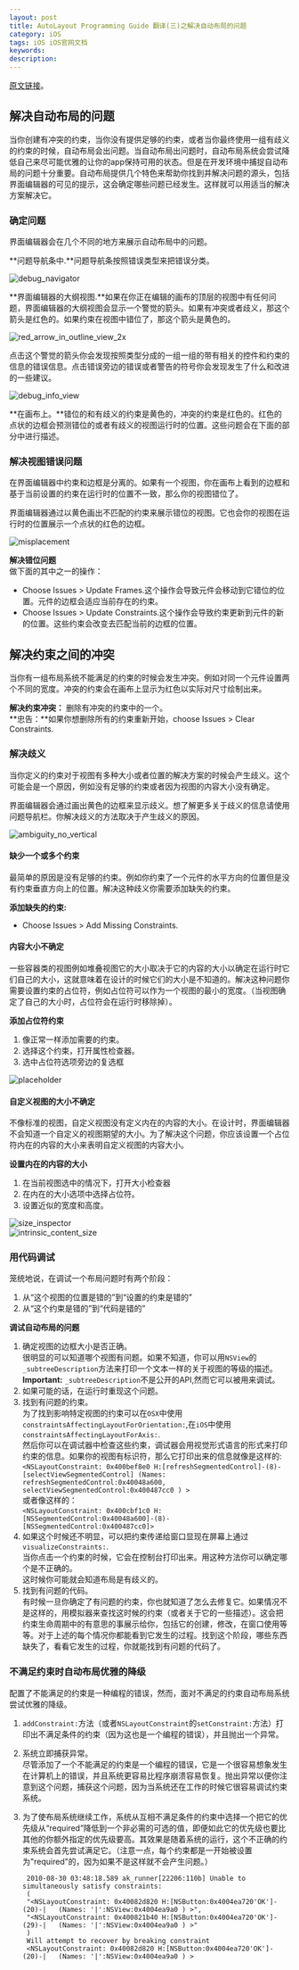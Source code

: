 ```yaml
---
layout: post
title: AutoLayout Programming Guide 翻译(三)之解决自动布局的问题
category: iOS
tags: iOS iOS官网文档
keywords: 
description:
---
```


[原文链接](https://developer.apple.com/library/ios/documentation/UserExperience/Conceptual/AutolayoutPG/ResolvingIssues/ResolvingIssues.html#//apple_ref/doc/uid/TP40010853-CH17-SW1)。   

## 解决自动布局的问题 ##
当你创建有冲突的约束，当你没有提供足够的约束，或者当你最终使用一组有歧义的约束的时候，自动布局会出问题。当自动布局出问题时，自动布局系统会尝试降低自己来尽可能优雅的让你的app保持可用的状态。但是在开发环境中捕捉自动布局的问题十分重要。自动布局提供几个特色来帮助你找到并解决问题的源头，包括界面编辑器的可见的提示，这会确定哪些问题已经发生。这样就可以用适当的解决方案解决它。  

### 确定问题 ###

界面编辑器会在几个不同的地方来展示自动布局中的问题。  

**问题导航条中.**问题导航条按照错误类型来把错误分类。  

![debug_navigator](/public/img/debug_navigator.png)  

**界面编辑器的大纲视图.**如果在你正在编辑的画布的顶层的视图中有任何问题，界面编辑器的大纲视图会显示一个警觉的箭头。如果有冲突或者歧义，那这个箭头是红色的。如果约束在视图中错位了，那这个箭头是黄色的。  

![red_arrow_in_outline_view_2x](/public/img/red_arrow_in_outline_view_2x.png)  

点击这个警觉的箭头你会发现按照类型分成的一组一组的带有相关的控件和约束的信息的错误信息。点击错误旁边的错误或者警告的符号你会发现发生了什么和改进的一些建议。  

![debug_info_view](/public/img/debug_info_view.png)  

**在画布上。**错位的和有歧义的约束是黄色的，冲突的约束是红色的。红色的点状的边框会预测错位的或者有歧义的视图运行时的位置。这些问题会在下面的部分中进行描述。  

### 解决视图错误问题 ##

在界面编辑器中约束和边框是分离的。如果有一个视图，你在画布上看到的边框和基于当前设置的约束在运行时的位置不一致，那么你的视图错位了。  

界面编辑器通过以黄色画出不匹配的约束来展示错位的视图。它也会你的视图在运行时的位置展示一个点状的红色的边框。

![misplacement](/public/img/misplacement.png)  

**解决错位问题**  
做下面的其中之一的操作：  

- Choose Issues > Update Frames.这个操作会导致元件会移动到它错位的位置。元件的边框会适应当前存在的约束。  
- Choose Issues > Update Constraints.这个操作会导致约束更新到元件的新的位置。这些约束会改变去匹配当前的边框的位置。  

## 解决约束之间的冲突 ##

当你有一组布局系统不能满足的约束的时候会发生冲突。例如对同一个元件设置两个不同的宽度。冲突的约束会在画布上显示为红色以实际对尺寸绘制出来。  

**解决约束冲突：** 删除有冲突的约束中的一个。  
**忠告：**如果你想删除所有的约束重新开始，choose Issues > Clear Constraints.  

### 解决歧义 ###

当你定义的约束对于视图有多种大小或者位置的解决方案的时候会产生歧义。这个可能会是一个原因，例如没有足够的约束或者因为视图的内容大小没有确定。   

界面编辑器会通过画出黄色的边框来显示歧义。想了解更多关于歧义的信息请使用问题导航栏。你解决歧义的方法取决于产生歧义的原因。  

![ambiguity_no_vertical](/public/img/ambiguity_no_vertical.png)   

#### 缺少一个或多个约束 ####

最简单的原因是没有足够的约束。例如你约束了一个元件的水平方向的位置但是没有约束垂直方向上的位置。解决这种歧义你需要添加缺失的约束。  

**添加缺失的约束:**  

- Choose Issues > Add Missing Constraints.  

#### 内容大小不确定 ####

一些容器类的视图例如堆叠视图它的大小取决于它的内容的大小以确定在运行时它们自己的大小，这就意味着在设计的时候它们的大小是不知道的。解决这种问题你需要设置约束的占位符，例如占位符可以作为一个视图的最小的宽度。（当视图确定了自己的大小时，占位符会在运行时移除掉）。  

**添加占位符约束**    

1. 像正常一样添加需要的约束。  
2. 选择这个约束，打开属性检查器。   
3. 选中占位符选项旁边的复选框   

![placeholder](/public/img/placeholder.png)    

#### 自定义视图的大小不确定 ####

不像标准的视图，自定义视图没有定义内在的内容的大小。在设计时，界面编辑器不会知道一个自定义的视图期望的大小。为了解决这个问题，你应该设置一个占位符内在的内容的大小来表明自定义视图的内容大小。  

**设置内在的内容的大小**   

1. 在当前视图选中的情况下，打开大小检查器    
2. 在内在的大小选项中选择占位符。   
3. 设置近似的宽度和高度。   

![size_inspector](/public/img/size_inspector.png)    
![intrinsic_content_size](/public/img/intrinsic_content_size.png)  

### 用代码调试 ###
笼统地说，在调试一个布局问题时有两个阶段：  

1. 从“这个视图的位置是错的”到“设置的约束是错的”  
2. 从“这个约束是错的”到“代码是错的”   

**调试自动布局的问题**  

1. 确定视图的边框大小是否正确。  
很明显的可以知道哪个视图有问题。如果不知道，你可以用`NSView`的`_subtreeDescription`方法来打印一个文本一样的关于视图的等级的描述。  
**Important:** `_subtreeDescription`不是公开的API,然而它可以被用来调试。  
2. 如果可能的话，在运行时重现这个问题。   
3. 找到有问题的约束。  
为了找到影响特定视图的约束可以在`OSX`中使用`constraintsAffectingLayoutForOrientation:`,在`iOS`中使用`constraintsAffectingLayoutForAxis:`.  
然后你可以在调试器中检查这些约束，调试器会用视觉形式语言的形式来打印约束的信息。如果你的视图有标识符，那么它打印出来的信息就像是这样的:  
  	`<NSLayoutConstraint: 0x400bef8e0 H:[refreshSegmentedControl]-(8)-[selectViewSegmentedControl] (Names: refreshSegmentedControl:0x40048a600, selectViewSegmentedControl:0x400487cc0 ) >`    
或者像这样的：   
	`<NSLayoutConstraint: 0x400cbf1c0 H:[NSSegmentedControl:0x40048a600]-(8)-[NSSegmentedControl:0x400487cc0]>`    
4. 如果这个时候还不明显，可以把约束传递给窗口显现在屏幕上通过`visualizeConstraints:`.  
当你点击一个约束的时候，它会在控制台打印出来。用这种方法你可以确定哪个是不正确的。  
这时候你可能就会知道布局是有歧义的。  
5. 找到有问题的代码。  
有时候一旦你确定了有问题的约束，你也就知道了怎么去修复它。如果情况不是这样的，用模拟器来查找这时候的约束（或者关于它的一些描述）。这会把约束生命周期中的有意思的事展示给你，包括它的创建，修改，在窗口使用等等。对于上述的每个情况你都能看到它发生的过程。找到这个阶段，哪些东西缺失了，看看它发生的过程，你就能找到有问题的代码了。  

### 不满足约束时自动布局优雅的降级 ###
配置了不能满足的约束是一种编程的错误，然而，面对不满足的约束自动布局系统尝试优雅的降级。  

1. `addConstraint:`方法（或者`NSLayoutConstraint`的`setConstraint:`方法）打印出不满足条件的约束（因为这也是一个编程的错误），并且抛出一个异常。  
2. 系统立即捕获异常。  
尽管添加了一个不能满足的约束是一个编程的错误，它是一个很容易想象发生在计算机上的错误，并且系统更容易比程序崩溃容易恢复。抛出异常以便你注意到这个问题，捕获这个问题，因为当系统还在工作的时候它很容易调试约束系统。  
3. 为了使布局系统继续工作，系统从互相不满足条件的约束中选择一个把它的优先级从“required”降低到一个非必需的可选的值，即便如此它的优先级也要比其他的你额外指定的优先级要高。其效果是随着系统的运行，这个不正确的约束系统会首先尝试满足它。（注意一点，每个约束都是一开始被设置为"required"的，因为如果不是这样就不会产生问题。）   

		2010-08-30 03:48:18.589 ak_runner[22206:110b] Unable to simultaneously satisfy constraints:
		(
    	"<NSLayoutConstraint: 0x40082d820 H:[NSButton:0x4004ea720'OK']-(20)-|   (Names: '|':NSView:0x4004ea9a0 ) >",
    	"<NSLayoutConstraint: 0x400821b40 H:[NSButton:0x4004ea720'OK']-(29)-|   (Names: '|':NSView:0x4004ea9a0 ) >"
		)
		Will attempt to recover by breaking constraint
		<NSLayoutConstraint: 0x40082d820 H:[NSButton:0x4004ea720'OK']-(20)-|   (Names: '|':NSView:0x4004ea9a0 ) >
